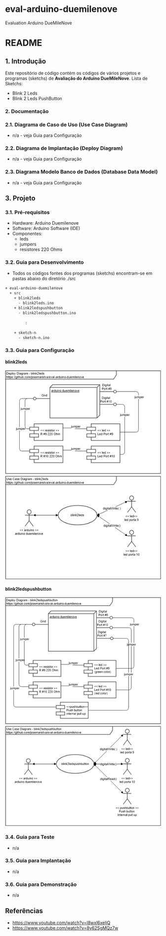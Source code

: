 # eval-arduino-duemilenove
Evaluation Arduino DueMileNove

# README #

## 1. Introdução ##

Este repositório de código contém os códigos de vários projetos e programas (sketchs) de **Avaliação do Arduino DueMileNove**. Lista de Sketchs:
* Blink 2 Leds
* Blink 2 Leds PushButton

### 2. Documentação ###

### 2.1. Diagrama de Caso de Uso (Use Case Diagram) ###

* n/a - veja Guia para Configuração


### 2.2. Diagrama de Implantação (Deploy Diagram) ###

* n/a - veja Guia para Configuração


### 2.3. Diagrama Modelo Banco de Dados (Database Data Model) ###

* n/a - veja Guia para Configuração

## 3. Projeto ##

### 3.1. Pré-requisitos ###

* Hardware: Arduino Duemilenove
* Software: Arduino Software (IDE)
* Componentes:
  * leds
  * jumpers
  * resistores 220 Ohms


### 3.2. Guia para Desenvolvimento ###

* Todos os códigos fontes dos programas (sketchs) encontram-se em pastas abaixo do diretório ./src

```
+ eval-arduino-duemilenove
  + src
    + blink2leds
      - blink2leds.ino
    + blink2ledspushbutton
      - blink2ledspushbutton.ino

         :

    + sketch-n
      - sketch-n.ino
```


### 3.3. Guia para Configuração ###

#### blink2leds
![DeployDiagram](https://github.com/josemarsilva/eval-arduino-duemilenove/blob/master/doc/blink2leds.png) 

#### blink2ledspushbutton
![DeployDiagram](https://github.com/josemarsilva/eval-arduino-duemilenove/blob/master/doc/blink2ledspushbutton.png) 


### 3.4. Guia para Teste ###

* n/a


### 3.5. Guia para Implantação ###

* n/a


### 3.6. Guia para Demonstração ###

* n/a


## Referências ##
* https://www.youtube.com/watch?v=l8wxl6xeljQ
* https://www.youtube.com/watch?v=8y62SgMQz7w
